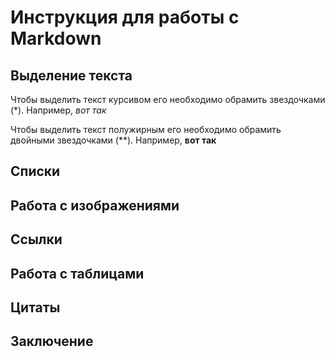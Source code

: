 # Инструкция для работы с Markdown

## Выделение текста

Чтобы выделить текст курсивом его необходимо обрамить звездочками (*). Например, *вот так*

Чтобы выделить текст полужирным его необходимо обрамить двойными звездочками (**). Например, **вот так**

## Списки

## Работа с изображениями

## Ссылки

## Работа с таблицами

## Цитаты

## Заключение